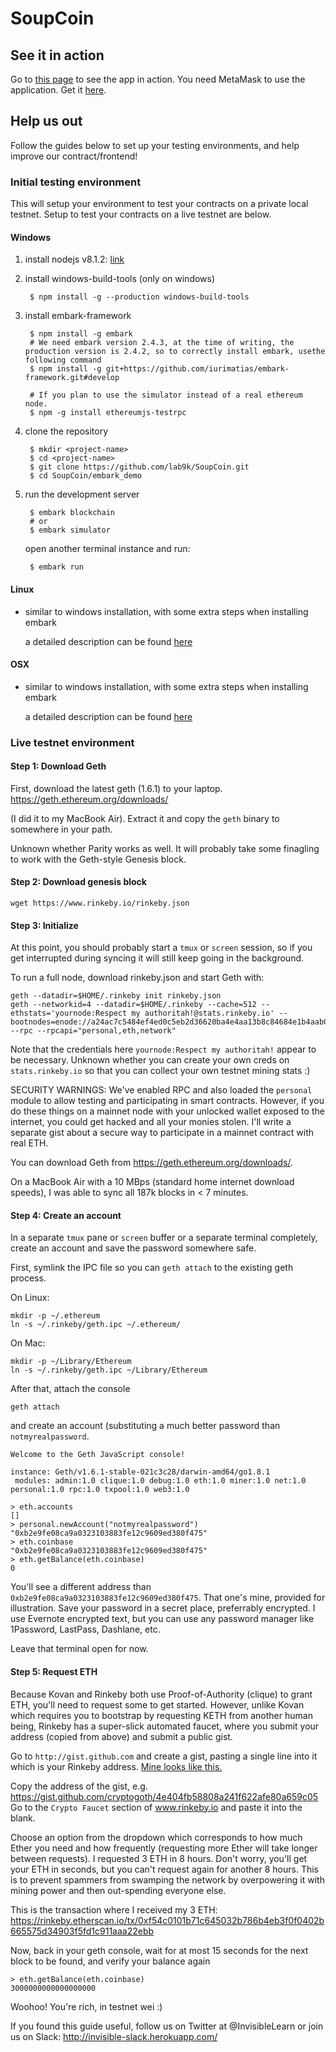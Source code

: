 # SoupCoin

## See it in action

Go to [this page](./SoupCoin/dist/index.html "SoupCoin") to see the app in action. You need MetaMask to use the application. Get it [here](https://metamask.io/ "MetaMask").

## Help us out

Follow the guides below to set up your testing environments, and help improve our contract/frontend!

### Initial testing environment

This will setup your environment to test your contracts on a private local testnet. Setup to test your contracts on a live testnet are below.

#### Windows

1. install nodejs v8.1.2: [link](https://nodejs.org/en/)

1. install windows-build-tools (only on windows)

        $ npm install -g --production windows-build-tools

1. install embark-framework

        $ npm install -g embark
        # We need embark version 2.4.3, at the time of writing, the production version is 2.4.2, so to correctly install embark, usethe following command
        $ npm install -g git+https://github.com/iurimatias/embark-framework.git#develop

        # If you plan to use the simulator instead of a real ethereum node.
        $ npm -g install ethereumjs-testrpc

1. clone the repository

        $ mkdir <project-name>
        $ cd <project-name>
        $ git clone https://github.com/lab9k/SoupCoin.git
        $ cd SoupCoin/embark_demo

1. run the development server

        $ embark blockchain
        # or
        $ embark simulator
    open another terminal instance and run:

        $ embark run

#### Linux

* similar to windows installation, with some extra steps when installing embark

    a detailed description can be found [here](https://github.com/iurimatias/embark-framework/wiki/Install-on-Linux)

#### OSX

* similar to windows installation, with some extra steps when installing embark

    a detailed description can be found [here](https://github.com/iurimatias/embark-framework/wiki/Install-on-OSX)

### Live testnet environment

#### Step 1: Download Geth
First, download the latest geth (1.6.1) to your laptop.
https://geth.ethereum.org/downloads/

(I did it to my MacBook Air).
Extract it and copy the `geth` binary to somewhere in your path.

Unknown whether Parity works as well. It will probably take some finagling
to work with the Geth-style Genesis block.

#### Step 2: Download genesis block

```
wget https://www.rinkeby.io/rinkeby.json
```

#### Step 3: Initialize 

At this point, you should probably start a `tmux` or `screen` session, so if you get
interrupted during syncing it will still keep going in the background.

To run a full node, download rinkeby.json and start Geth with:

```
geth --datadir=$HOME/.rinkeby init rinkeby.json
geth --networkid=4 --datadir=$HOME/.rinkeby --cache=512 --ethstats='yournode:Respect my authoritah!@stats.rinkeby.io' --bootnodes=enode://a24ac7c5484ef4ed0c5eb2d36620ba4e4aa13b8c84684e1b4aab0cebea2ae45cb4d375b77eab56516d34bfbd3c1a833fc51296ff084b770b94fb9028c4d25ccf@52.169.42.101:30303 --rpc --rpcapi="personal,eth,network"
```

Note that the credentials here `yournode:Respect my authoritah!` appear to be necessary.
Unknown whether you can create your own creds on `stats.rinkeby.io` so that you can collect your own testnet mining stats :)

SECURITY WARNINGS: We've enabled RPC and also loaded the `personal` module to allow testing and participating in smart contracts.
However, if you do these things on a mainnet node with your unlocked wallet exposed to the internet, you could get hacked
and all your monies stolen. I'll write a separate gist about a secure way to participate in a mainnet contract with real ETH.

You can download Geth from https://geth.ethereum.org/downloads/.

On a MacBook Air with a 10 MBps (standard home internet download speeds),
I was able to sync all 187k blocks in < 7 minutes.

#### Step 4: Create an account

In a separate `tmux` pane or `screen` buffer or a separate terminal completely, create an account and save the password somewhere safe.

First, symlink the IPC file so you can `geth attach` to the existing geth process.

On Linux:
```
mkdir -p ~/.ethereum
ln -s ~/.rinkeby/geth.ipc ~/.ethereum/
```

On Mac:
```
mkdir -p ~/Library/Ethereum
ln -s ~/.rinkeby/geth.ipc ~/Library/Ethereum
```

After that, attach the console
```
geth attach
```

and create an account (substituting a much better password than `notmyrealpassword`.

```
Welcome to the Geth JavaScript console!

instance: Geth/v1.6.1-stable-021c3c28/darwin-amd64/go1.8.1
 modules: admin:1.0 clique:1.0 debug:1.0 eth:1.0 miner:1.0 net:1.0 personal:1.0 rpc:1.0 txpool:1.0 web3:1.0

> eth.accounts
[]
> personal.newAccount("notmyrealpassword")
"0xb2e9fe08ca9a0323103883fe12c9609ed380f475"
> eth.coinbase
"0xb2e9fe08ca9a0323103883fe12c9609ed380f475"
> eth.getBalance(eth.coinbase)
0
```
You'll see a different address than `0xb2e9fe08ca9a0323103883fe12c9609ed380f475`. That one's mine, provided for illustration.
Save your password in a secret place, preferrably encrypted. I use Evernote encrypted text, but you can use any password manager
like 1Password, LastPass, Dashlane, etc.

Leave that terminal open for now.

#### Step 5: Request ETH

Because Kovan and Rinkeby both use Proof-of-Authority (clique) to grant ETH, you'll need to request some to get started.
However, unlike Kovan which requires you to bootstrap by requesting KETH from another human being,
Rinkeby has a super-slick automated faucet, where you submit your address (copied from above) and submit a public gist.

Go to `http://gist.github.com` and create a gist, pasting a single line into it which is your Rinkeby address.
[Mine looks like this.](https://gist.github.com/cryptogoth/4e404fb58808a241f622afe80a659c05)

Copy the address of the gist, e.g. https://gist.github.com/cryptogoth/4e404fb58808a241f622afe80a659c05
Go to the `Crypto Faucet` section of www.rinkeby.io
and paste it into the blank.

Choose an option from the dropdown which corresponds to how much Ether you need and how frequently (requesting more Ether will take
longer between requests). I requested 3 ETH in 8 hours. Don't worry, you'll get your ETH in seconds, but you can't
request again for another 8 hours. This is to prevent spammers from swamping the network by overpowering it with mining power
and then out-spending everyone else.

This is the transaction where I received my 3 ETH:
https://rinkeby.etherscan.io/tx/0xf54c0101b71c645032b786b4eb3f0f0402b665575d34903f5fd1c911aaa22ebb

Now, back in your geth console, wait for at most 15 seconds for the next block to be found, and verify your balance again
```
> eth.getBalance(eth.coinbase)
3000000000000000000
```

Woohoo! You're rich, in testnet wei :)

If you found this guide useful, follow us on Twitter at @InvisibleLearn
or join us on Slack: http://invisible-slack.herokuapp.com/
